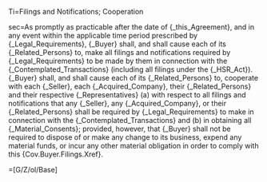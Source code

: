 Ti=Filings and Notifications; Cooperation

sec=As promptly as practicable after the date of {_this_Agreement}, and in any event within the applicable time period prescribed by {_Legal_Requirements}, {_Buyer} shall, and shall cause each of its {_Related_Persons} to, make all filings and notifications required by {_Legal_Requirements} to be made by them in connection with the {_Contemplated_Transactions} (including all filings under the {_HSR_Act}).  {_Buyer} shall, and shall cause each of its {_Related_Persons} to, cooperate with each {_Seller}, each {_Acquired_Company}, their {_Related_Persons} and their respective {_Representatives} (a) with respect to all filings and notifications that any {_Seller}, any {_Acquired_Company}, or their {_Related_Persons} shall be required by {_Legal_Requirements} to make in connection with the {_Contemplated_Transactions} and (b) in obtaining all {_Material_Consents}; provided, however, that {_Buyer} shall not be required to dispose of or make any change to its business, expend any material funds, or incur any other material obligation in order to comply with this {Cov.Buyer.Filings.Xref}.

=[G/Z/ol/Base]
